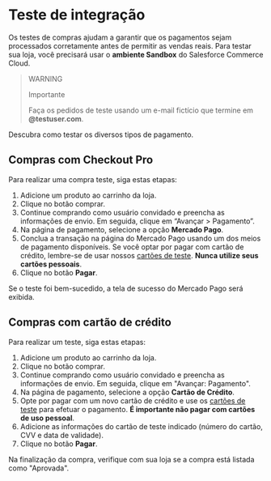 # Teste de integração

Os testes de compras ajudam a garantir que os pagamentos sejam processados corretamente antes de permitir as vendas reais. Para testar sua loja, você precisará usar o **ambiente Sandbox** do Salesforce Commerce Cloud.

> WARNING
> 
> Importante
>
> Faça os pedidos de teste usando um e-mail fictício que termine em **@testuser.com**.

Descubra como testar os diversos tipos de pagamento.

## Compras com Checkout Pro

Para realizar uma compra teste, siga estas etapas:
1. Adicione um produto ao carrinho da loja.
1. Clique no botão comprar.
1. Continue comprando como usuário convidado e preencha as informações de envio. Em seguida, clique em “Avançar > Pagamento”.
1. Na página de pagamento, selecione a opção **Mercado Pago**.
1. Conclua a transação na página do Mercado Pago usando um dos meios de pagamento disponíveis. Se você optar por pagar com cartão de crédito, lembre-se de usar nossos [cartões de teste](/developers/en/docs/salesforce-commerce-cloud/additional-content/test-cards). **Nunca utilize seus cartões pessoais**.
1. Clique no botão **Pagar**.

Se o teste foi bem-sucedido, a tela de sucesso do Mercado Pago será exibida.

## Compras com cartão de crédito

Para realizar um teste, siga estas etapas:

1. Adicione um produto ao carrinho da loja.
1. Clique no botão comprar.
1. Continue comprando como usuário convidado e preencha as informações de envio. Em seguida, clique em "Avançar: Pagamento".
1. Na página de pagamento, selecione a opção **Cartão de Crédito**.
1. Opte por pagar com um novo cartão de crédito e use os [cartões de teste](/developers/pt/docs/salesforce-commerce-cloud/additional-content/test-cards) para efetuar o pagamento. **É importante não pagar com cartões de uso pessoal**.
1. Adicione as informações do cartão de teste indicado (número do cartão, CVV e data de validade).
1. Clique no botão **Pagar**.

Na finalização da compra, verifique com sua loja se a compra está listada como "Aprovada".